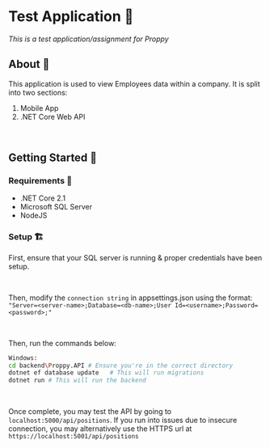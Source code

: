 # Test Application 📝

_This is a test application/assignment for Proppy_

## About 🤔

This application is used to view Employees data within a company. It is split into two sections: <br>

1. Mobile App
2. .NET Core Web API

<br>

## Getting Started 🏃

### Requirements 🚩

- .NET Core 2.1
- Microsoft SQL Server
- NodeJS

### Setup 🏗️

First, ensure that your SQL server is running & proper credentials have been setup.

<br>

Then, modify the `connection string` in appsettings.json using the format: <br>
`"Server=<server-name>;Database=<db-name>;User Id=<username>;Password=<password>;"`

<br>

Then, run the commands below:

```bash
Windows:
cd backend\Proppy.API # Ensure you're in the correct directory
dotnet ef database update   # This will run migrations
dotnet run # This will run the backend
```

<br>

Once complete, you may test the API by going to `localhost:5000/api/positions`. If you run into issues due to insecure connection, you may alternatively use the HTTPS url at `https://localhost:5001/api/positions`
